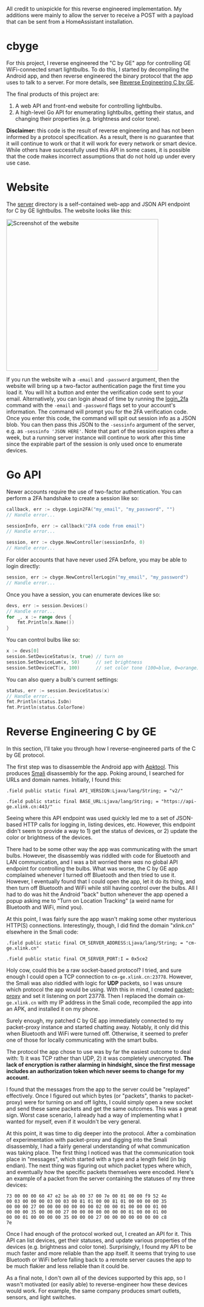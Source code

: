All credit to unixpickle for this reverse engineered implementation.
My additions were mainly to allow the server to receive a POST with a payload that can be sent from a HomeAssistant installation.

# cbyge

For this project, I reverse engineered the "C by GE" app for controlling GE WiFi-connected smart lightbulbs. To do this, I started by decompiling the Android app, and then reverse engineered the binary protocol that the app uses to talk to a server. For more details, see [Reverse Engineering C by GE](#reverse-engineering-c-by-ge).

The final products of this project are:
  1. A web API and front-end website for controlling lightbulbs.
  2. A high-level Go API for enumerating lightbulbs, getting their status, and changing their properties (e.g. brightness and color tone).

**Disclaimer:** this code is the result of reverse engineering and has not been informed by a protocol specification. As a result, there is no guarantee that it will continue to work or that it will work for every network or smart device. While others have successfully used this API in some cases, it is possible that the code makes incorrect assumptions that do not hold up under every use case.

# Website

The [server](server) directory is a self-contained web-app and JSON API endpoint for C by GE lightbulbs. The website looks like this:

<img src="server/screenshot/lights.png" alt="Screenshot of the website" width="400">

If you run the website wih a `-email` and `-password` argument, then the website will bring up a two-factor authentication page the first time you load it. You will hit a button and enter the verification code sent to your email. Alternatively, you can login ahead of time by running the [login_2fa](login_2fa) command with the `-email` and `-password` flags set to your account's information. The command will prompt you for the 2FA verification code. Once you enter this code, the command will spit out session info as a JSON blob. You can then pass this JSON to the `-sessinfo` argument of the server, e.g. as `-sessinfo 'JSON HERE'`. Note that part of the session expires after a week, but a running server instance will continue to work after this time since the expirable part of the session is only used once to enumerate devices.

# Go API

Newer accounts require the use of two-factor authentication. You can perform a 2FA handshake to create a session like so:


```go
callback, err := cbyge.Login2FA("my_email", "my_password", "")
// Handle error...

sessionInfo, err := callback("2FA code from email")
// Handle error...

session, err := cbyge.NewController(sessionInfo, 0)
// Handle error...
```

For older accounts that have never used 2FA before, you may be able to login directly:

```go
session, err := cbyge.NewControllerLogin("my_email", "my_password")
// Handle error...
```

Once you have a session, you can enumerate devices like so:

```go
devs, err := session.Devices()
// Handle error...
for _, x := range devs {
    fmt.Println(x.Name())
}
```

You can control bulbs like so:

```go
x := devs[0]
session.SetDeviceStatus(x, true) // turn on
session.SetDeviceLum(x, 50)      // set brightness
session.SetDeviceCT(x, 100)      // set color tone (100=blue, 0=orange)
```

You can also query a bulb's current settings:

```go
status, err := session.DeviceStatus(x)
// Handle error...
fmt.Println(status.IsOn)
fmt.Println(status.ColorTone)
```

# Reverse Engineering C by GE

In this section, I'll take you through how I reverse-engineered parts of the C by GE protocol.

The first step was to disassemble the Android app with [Apktool](https://ibotpeaches.github.io/Apktool/). This produces [Smali](https://github.com/JesusFreke/smali) disassembly for the app. Poking around, I searched for URLs and domain names. Initially, I found this:

```smali
.field public static final API_VERSION:Ljava/lang/String; = "v2/"

.field public static final BASE_URL:Ljava/lang/String; = "https://api-ge.xlink.cn:443/"
```

Seeing where this API endpoint was used quickly led me to a set of JSON-based HTTP calls for logging in, listing devices, etc. However, this endpoint didn't seem to provide a way to 1) get the status of devices, or 2) update the color or brightness of the devices.

There had to be some other way the app was communicating with the smart bulbs. However, the disassembly was riddled with code for Bluetooth and LAN communication, and I was a bit worried there *was* no global API endpoint for controlling the bulbs. What was worse, the C by GE app complained whenever I turned off Bluetooth and then tried to use it. However, I eventually found that I could open the app, let it do its thing, and then turn off Bluetooth and WiFi while still having control over the bulbs. All I had to do was hit the Android "back" button whenever the app opened a popup asking me to "Turn on Location Tracking" (a weird name for Bluetooth and WiFi, mind you).

At this point, I was fairly sure the app wasn't making some other mysterious HTTP(S) connections. Interestingly, though, I did find the domain "xlink.cn" elsewhere in the Smali code:

```smali
.field public static final CM_SERVER_ADDRESS:Ljava/lang/String; = "cm-ge.xlink.cn"

.field public static final CM_SERVER_PORT:I = 0x5ce2
```

Holy cow, could this be a raw socket-based protocol? I tried, and sure enough I could open a TCP connection to `cm-ge.xlink.cn:23778`. However, the Smali was also riddled with logic for **UDP** packets, so I was unsure which protocol the app would be using. With this in mind, I created [packet-proxy](https://github.com/unixpickle/packet-proxy) and set it listening on port 23778. Then I replaced the domain `cm-ge.xlink.cn` with my IP address in the Smali code, recompiled the app into an APK, and installed it on my phone.

Surely enough, my patched C by GE app immediately connected to my packet-proxy instance and started chatting away. Notably, it only did this when Bluetooth and WiFi were turned off. Otherwise, it seemed to prefer one of those for locally communicating with the smart bulbs.

The protocol the app chose to use was by far the easiest outcome to deal with: 1) it was TCP rather than UDP, 2) it was completely unencrypted. **The lack of encryption is rather alarming in hindsight, since the first message includes an authorization token which never seems to change for my account.**

I found that the messages from the app to the server could be "replayed" effectively. Once I figured out which bytes (or "packets", thanks to packet-proxy) were for turning on and off lights, I could simply open a new socket and send these same packets and get the same outcomes. This was a great sign. Worst case scenario, I already had a way of implementing what I wanted for myself, even if it wouldn't be very general.

At this point, it was time to dig deeper into the protocol. After a combination of experimentation with packet-proxy and digging into the Smali disassembly, I had a fairly general understanding of what communication was taking place. The first thing I noticed was that the communication took place in "messages", which started with a type and a length field (in big endian). The next thing was figuring out which packet types where which, and eventually how the specific packets themselves were encoded. Here's an example of a packet from the server containing the statuses of my three devices:

```
73 00 00 00 60 47 e2 be ab 00 37 00 7e 00 01 00 00 f9 52 4e
00 03 00 00 00 03 00 03 00 81 01 00 00 81 01 00 00 00 00 35
00 00 00 27 00 00 00 00 00 00 00 02 00 00 01 00 00 00 01 00
00 00 00 35 00 00 00 27 00 00 00 00 00 00 00 01 00 00 01 00
00 00 01 00 00 00 00 35 00 00 00 27 00 00 00 00 00 00 00 c8
7e 
```

Once I had enough of the protocol worked out, I created an API for it. This API can list devices, get their statuses, and update various properties of the devices (e.g. brightness and color tone). Surprisingly, I found my API to be much faster and more reliable than the app itself. It seems that trying to use Bluetooth or WiFi before falling back to a remote server causes the app to be much flakier and less reliable than it could be.

As a final note, I don't own all of the devices supported by this app, so I wasn't motivated (or easily able) to reverse-engineer how these devices would work. For example, the same company produces smart outlets, sensors, and light switches.
